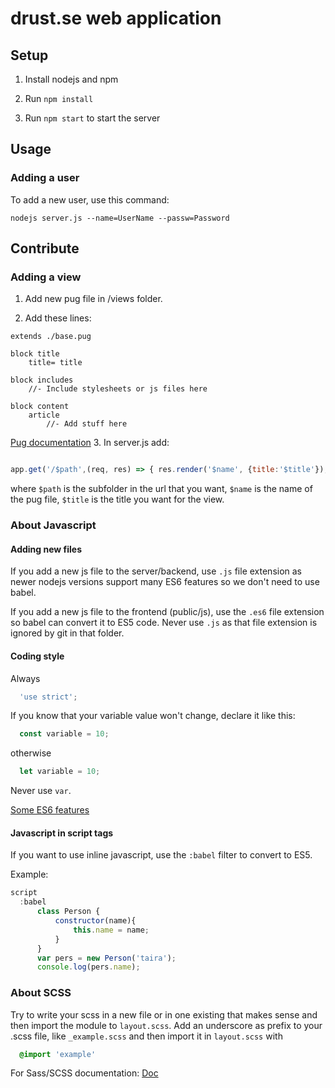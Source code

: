 
# drust.se web application

## Setup

1. Install nodejs and npm

2. Run `npm install`

3. Run `npm start` to start the server

## Usage

### Adding a user
To add a new user, use this command:
```
nodejs server.js --name=UserName --passw=Password
```

## Contribute

### Adding a view

1. Add new pug file in /views folder.

2. Add these lines:
  ```pug
  extends ./base.pug

  block title
      title= title
      
  block includes
      //- Include stylesheets or js files here

  block content
      article
          //- Add stuff here
  ```
  [Pug documentation](http://jade-lang.com/reference/)
3. In server.js add:
  ```javascript
  
  app.get('/$path',(req, res) => { res.render('$name', {title:'$title'}); });
  
  ```
  where 
  `$path` is the subfolder in the url that you want,
  `$name` is the name of the pug file,
  `$title` is the title you want for the view.

### About Javascript

#### Adding new files
If you add a new js file to the server/backend, use `.js` file extension as newer nodejs versions support many ES6 features so we don't need to use babel.

If you add a new js file to the frontend (public/js), use the `.es6` file extension so babel can convert it to ES5 code. Never use `.js` as that file extension is ignored by git in that folder.

#### Coding style
Always 
``` javascript
  'use strict';
```

If you know that your variable value won't change, declare it like this:
``` javascript
  const variable = 10;
```
otherwise
``` javascript
  let variable = 10;
```
Never use ```var```.

[Some ES6 features](https://babeljs.io/docs/learn-es2015/)

#### Javascript in script tags

If you want to use inline javascript, use the `:babel` filter to convert to ES5.

Example:
```javascript    
script
  :babel
      class Person {
          constructor(name){
              this.name = name;
          }
      }
      var pers = new Person('taira');
      console.log(pers.name);
```

### About SCSS
Try to write your scss in a new file or in one existing that makes sense and then import the module to `layout.scss`. Add an underscore as prefix to your .scss file, like `_example.scss` and then import it in `layout.scss` with 
```scss
  @import 'example'
```

For Sass/SCSS documentation:
[Doc](http://sass-lang.com/guide)

